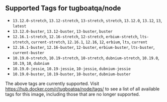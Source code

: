 ## Supported Tags for tugboatqa/node

* `13.12.0-stretch`, `13.12-stretch`, `13-stretch`, `stretch`, `13.12.0`, `13.12`, `13`, `latest`
* `13.12.0-buster`, `13.12-buster`, `13-buster`, `buster`
* `12.16.1-stretch`, `12.16-stretch`, `12-stretch`, `erbium-stretch`, `lts-stretch`, `current-stretch`, `12.16.1`, `12.16`, `12`, `erbium`, `lts`, `current`
* `12.16.1-buster`, `12.16-buster`, `12-buster`, `erbium-buster`, `lts-buster`, `current-buster`
* `10.19.0-stretch`, `10.19-stretch`, `10-stretch`, `dubnium-stretch`, `10.19.0`, `10.19`, `10`, `dubnium`
* `10.19.0-jessie`, `10.19-jessie`, `10-jessie`, `dubnium-jessie`
* `10.19.0-buster`, `10.19-buster`, `10-buster`, `dubnium-buster`

The above tags are currently supported. Visit https://hub.docker.com/r/tugboatqa/node/tags/ to see a list of all available tags for this image, including those that are no longer supported.
